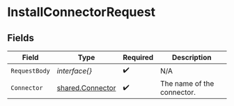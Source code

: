 # InstallConnectorRequest


## Fields

| Field                                                | Type                                                 | Required                                             | Description                                          |
| ---------------------------------------------------- | ---------------------------------------------------- | ---------------------------------------------------- | ---------------------------------------------------- |
| `RequestBody`                                        | *interface{}*                                        | :heavy_check_mark:                                   | N/A                                                  |
| `Connector`                                          | [shared.Connector](../../models/shared/connector.md) | :heavy_check_mark:                                   | The name of the connector.                           |